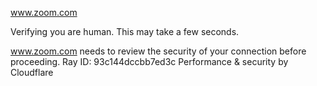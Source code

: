 www.zoom.com

Verifying you are human. This may take a few seconds.

www.zoom.com needs to review the security of your connection before proceeding.
Ray ID: 93c144dccbb7ed3c
Performance & security by Cloudflare